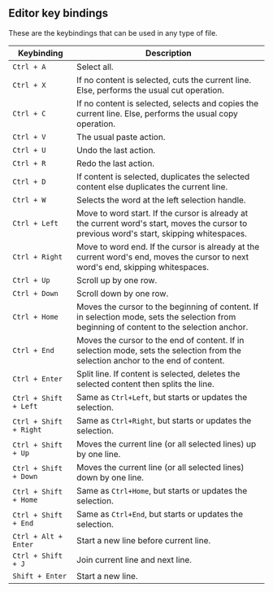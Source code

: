 ## Editor key bindings

These are the keybindings that can be used in any type of file.

| Keybinding             | Description                                                                                                                                |
| ---------------------- | ------------------------------------------------------------------------------------------------------------------------------------------ |
| `Ctrl + A`             | Select all.                                                                                                                                |
| `Ctrl + X`             | If no content is selected, cuts the current line. Else, performs the usual cut operation.                                                  |
| `Ctrl + C`             | If no content is selected, selects and copies the current line. Else, performs the usual copy operation.                                   |
| `Ctrl + V`             | The usual paste action.                                                                                                                    |
| `Ctrl + U`             | Undo the last action.                                                                                                                      |
| `Ctrl + R`             | Redo the last action.                                                                                                                      |
| `Ctrl + D`             | If content is selected, duplicates the selected content else duplicates the current line.                                                  |
| `Ctrl + W`             | Selects the word at the left selection handle.                                                                                             |
| `Ctrl + Left`          | Move to word start. If the cursor is already at the current word's start, moves the cursor to previous word's start, skipping whitespaces. |
| `Ctrl + Right`         | Move to word end. If the cursor is already at the current word's end, moves the cursor to next word's end, skipping whitespaces.           |
| `Ctrl + Up`            | Scroll up by one row.                                                                                                                      |
| `Ctrl + Down`          | Scroll down by one row.                                                                                                                    |
| `Ctrl + Home`          | Moves the cursor to the beginning of content. If in selection mode, sets the selection from beginning of content to the selection anchor.  |
| `Ctrl + End`           | Moves the cursor to the end of content. If in selection mode, sets the selection from the selection anchor to the end of content.          |
| `Ctrl + Enter`         | Split line. If content is selected, deletes the selected content then splits the line.                                                     |
| `Ctrl + Shift + Left`  | Same as `Ctrl+Left`, but starts or updates the selection.                                                                                  |
| `Ctrl + Shift + Right` | Same as `Ctrl+Right`, but starts or updates the selection.                                                                                 |
| `Ctrl + Shift + Up`    | Moves the current line (or all selected lines) up by one line.                                                                             |
| `Ctrl + Shift + Down`  | Moves the current line (or all selected lines) down by one line.                                                                           |
| `Ctrl + Shift + Home`  | Same as `Ctrl+Home`, but starts or updates the selection.                                                                                  |
| `Ctrl + Shift + End`   | Same as `Ctrl+End`, but starts or updates the selection.                                                                                   |
| `Ctrl + Alt + Enter`   | Start a new line before current line.                                                                                                      |
| `Ctrl + Shift + J`     | Join current line and next line.                                                                                                           |
| `Shift + Enter`        | Start a new line.                                                                                                                          |